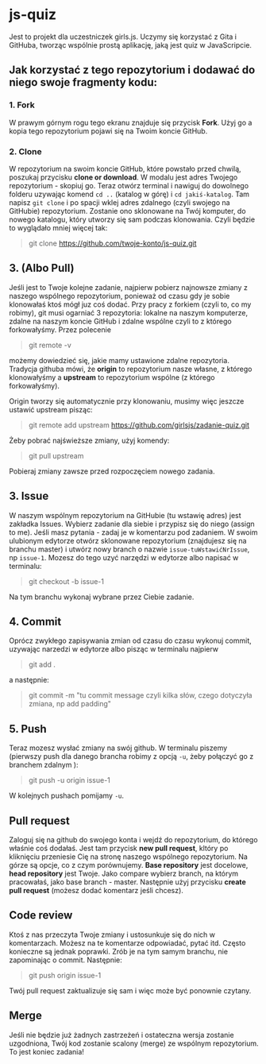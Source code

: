 # js-quiz
Jest to projekt dla uczestniczek girls.js. Uczymy się korzystać z Gita i GitHuba, tworząc wspólnie prostą aplikację, jaką jest quiz w JavaScripcie.

## Jak korzystać z tego repozytorium i dodawać do niego swoje fragmenty kodu:

### 1. Fork
W prawym górnym rogu tego ekranu znajduje się przycisk **Fork**. Użyj go a kopia tego repozytorium pojawi się na Twoim koncie GitHub.

### 2. Clone
W repozytorium na swoim koncie GitHub, które powstało przed chwilą, poszukaj przycisku **clone or download**. W modalu jest adres Twojego repozytorium - skopiuj go. Teraz otwórz terminal i nawiguj do dowolnego folderu uzywając komend `cd ..` (katalog w górę) i `cd jakiś-katalog`.
Tam napisz `git clone` i po spacji wklej adres zdalnego (czyli swojego na GitHubie) repozytorium. Zostanie ono sklonowane na Twój komputer, do nowego katalogu, który utworzy się sam podczas klonowania. Czyli będzie to wyglądało mniej więcej tak:
>git clone https://github.com/twoje-konto/js-quiz.git

## 3. (Albo Pull)
Jeśli jest to Twoje kolejne zadanie, najpierw pobierz najnowsze zmiany z naszego wspólnego repozytorium, ponieważ od czasu gdy je sobie klonowałaś ktoś mógł juz coś dodać.
Przy pracy z forkiem (czyli to, co my robimy), git musi ogarniać 3 repozytoria: lokalne na naszym komputerze, zdalne na naszym koncie GitHub i zdalne wspólne czyli to z którego forkowałyśmy.
Przez polecenie 
>git remote -v 

możemy dowiedzieć się, jakie mamy ustawione zdalne repozytoria. Tradycja githuba mówi, że **origin** to repozytorium nasze własne, z którego klonowałyśmy a **upstream** to repozytorium wspólne (z którego forkowałyśmy).

Origin tworzy się automatycznie przy klonowaniu, musimy więc jeszcze ustawić upstream pisząc: 
>git remote add upstream https://github.com/girlsjs/zadanie-quiz.git

Żeby pobrać najświeższe zmiany, użyj komendy:
>git pull upstream 

Pobieraj zmiany zawsze przed rozpoczęciem nowego zadania.

## 3. Issue
W naszym wspólnym repozytorium na GitHubie (tu wstawię adres) jest zakładka Issues. Wybierz zadanie dla siebie i przypisz się do niego (assign to me). Jeśli masz pytania - zadaj je w komentarzu pod zadaniem.
W swoim ulubionym edytorze otwórz sklonowane repozytorium (znajdujesz się na branchu master) i utwórz nowy branch o nazwie `issue-tuWstawićNrIssue`, np `issue-1`. Mozesz do tego uzyć narzędzi w edytorze albo napisać w terminalu: 
> git checkout -b issue-1

Na tym branchu wykonaj wybrane przez Ciebie zadanie.

## 4. Commit
Oprócz zwykłego zapisywania zmian od czasu do czasu wykonuj commit, uzywając narzedzi w edytorze albo pisząc w terminalu najpierw 
> git add . 

a następnie: 
>git commit -m "tu commit message czyli kilka słów, czego dotyczyła zmiana, np add padding"

## 5. Push
Teraz mozesz wysłać zmiany na swój github. W terminalu piszemy (pierwszy push dla danego brancha robimy z opcją `-u`, żeby połączyć go z branchem zdalnym ):
>git push -u origin issue-1

W kolejnych pushach pomijamy `-u`. 

## Pull request
Zaloguj się na github do swojego konta i wejdź do repozytorium, do którego właśnie coś dodałaś. Jest tam przycisk **new pull request**, kltóry po kliknięciu przeniesie Cię na stronę naszego wspólnego repozytorium. Na górze są opcje, co z czym porównujemy. **Base repository** jest docelowe, **head repository** jest Twoje. Jako compare wybierz branch, na którym pracowałaś, jako base branch - master. Następnie użyj przycisku **create pull request** (możesz dodać komentarz jeśli chcesz). 

## Code review
Ktoś z nas przeczyta Twoje zmiany i ustosunkuje się do nich w komentarzach. Możesz na te komentarze odpowiadać, pytać itd. Często konieczne są jednak poprawki. Zrób je na tym samym branchu, nie zapominając o commit. Następnie: 
> git push origin issue-1

Twój pull request zaktualizuje się sam i więc może być ponownie czytany. 

## Merge
Jeśli nie będzie już żadnych zastrzeżeń i ostateczna wersja zostanie uzgodniona, Twój kod zostanie scalony (merge) ze wspólnym repozytorium. To jest koniec zadania!





